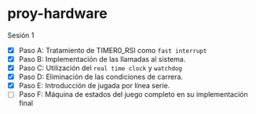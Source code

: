 # proy-hardware

Sesión 1
  - [x] Paso A: Tratamiento de TIMER0_RSI como `fast interrupt`
  - [x] Paso B: Implementación de las llamadas al sistema.
  - [x] Paso C: Utilización del `real time clock` y `watchdog`
  - [x] Paso D: Eliminación de las condiciones de carrera.
  - [x] Paso E: Introducción de jugada por línea serie.
  - [ ] Paso F: Máquina de estados del juego completo en su implementación final